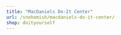 ```yaml
---
title: "MacDaniels Do-It Center"
url: /snohomish/macdaniels-do-it-center/
shop: doityourself
---
```

